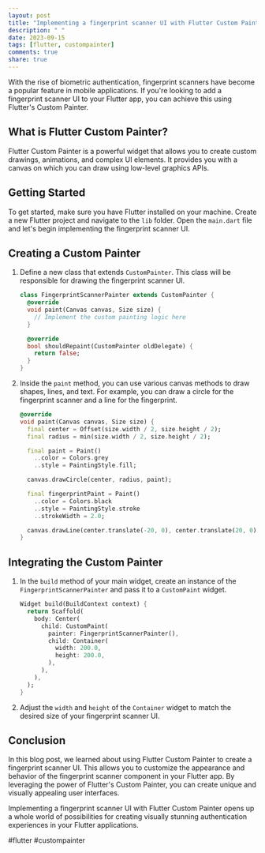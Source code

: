 ```yaml
---
layout: post
title: "Implementing a fingerprint scanner UI with Flutter Custom Painter"
description: " "
date: 2023-09-15
tags: [flutter, custompainter]
comments: true
share: true
---
```


With the rise of biometric authentication, fingerprint scanners have become a popular feature in mobile applications. If you're looking to add a fingerprint scanner UI to your Flutter app, you can achieve this using Flutter's Custom Painter.

## What is Flutter Custom Painter?

Flutter Custom Painter is a powerful widget that allows you to create custom drawings, animations, and complex UI elements. It provides you with a canvas on which you can draw using low-level graphics APIs.

## Getting Started

To get started, make sure you have Flutter installed on your machine. Create a new Flutter project and navigate to the `lib` folder. Open the `main.dart` file and let's begin implementing the fingerprint scanner UI.

## Creating a Custom Painter

1. Define a new class that extends `CustomPainter`. This class will be responsible for drawing the fingerprint scanner UI.

    ```dart
    class FingerprintScannerPainter extends CustomPainter {
      @override
      void paint(Canvas canvas, Size size) {
        // Implement the custom painting logic here
      }
    
      @override
      bool shouldRepaint(CustomPainter oldDelegate) {
        return false;
      }
    }
    ```

2. Inside the `paint` method, you can use various canvas methods to draw shapes, lines, and text. For example, you can draw a circle for the fingerprint scanner and a line for the fingerprint.

    ```dart
    @override
    void paint(Canvas canvas, Size size) {
      final center = Offset(size.width / 2, size.height / 2);
      final radius = min(size.width / 2, size.height / 2);
    
      final paint = Paint()
        ..color = Colors.grey
        ..style = PaintingStyle.fill;
    
      canvas.drawCircle(center, radius, paint);
    
      final fingerprintPaint = Paint()
        ..color = Colors.black
        ..style = PaintingStyle.stroke
        ..strokeWidth = 2.0;
    
      canvas.drawLine(center.translate(-20, 0), center.translate(20, 0), fingerprintPaint);
    }
    ```

## Integrating the Custom Painter

1. In the `build` method of your main widget, create an instance of the `FingerprintScannerPainter` and pass it to a `CustomPaint` widget.

    ```dart
    Widget build(BuildContext context) {
      return Scaffold(
        body: Center(
          child: CustomPaint(
            painter: FingerprintScannerPainter(),
            child: Container(
              width: 200.0,
              height: 200.0,
            ),
          ),
        ),
      );
    }
    ```

2. Adjust the `width` and `height` of the `Container` widget to match the desired size of your fingerprint scanner UI.

## Conclusion

In this blog post, we learned about using Flutter Custom Painter to create a fingerprint scanner UI. This allows you to customize the appearance and behavior of the fingerprint scanner component in your Flutter app. By leveraging the power of Flutter's Custom Painter, you can create unique and visually appealing user interfaces.

Implementing a fingerprint scanner UI with Flutter Custom Painter opens up a whole world of possibilities for creating visually stunning authentication experiences in your Flutter applications.

#flutter #custompainter